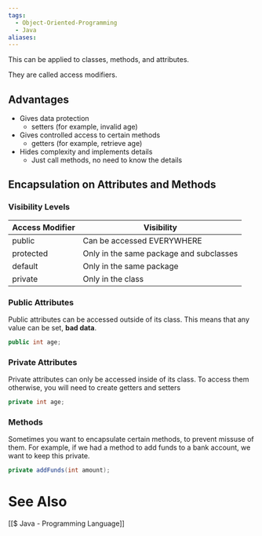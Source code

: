 ```yaml
---
tags:
  - Object-Oriented-Programming
  - Java
aliases:
---
```



This can be applied to classes, methods, and attributes.

They are called access modifiers.

## Advantages
- Gives data protection
	- setters (for example, invalid age)
- Gives controlled access to certain methods
	- getters (for example, retrieve age)
- Hides complexity and implements details
	- Just call methods, no need to know the details
## Encapsulation on Attributes and Methods
### Visibility Levels

| Access Modifier | Visibility                              |
| --------------- | --------------------------------------- |
| public          | Can be accessed EVERYWHERE              |
| protected       | Only in the same package and subclasses |
| default         | Only in the same package                |
| private         | Only in the class                       |

### Public Attributes
Public attributes can be accessed outside of its class. This means that any value can be set, **bad data**.
```java showlinenumbers
public int age;
```

### Private Attributes
Private attributes can only be accessed inside of its class.
To access them otherwise, you will need to create getters and setters
```java showlinenumbers
private int age;
```


### Methods
Sometimes you want to encapsulate certain methods, to prevent missuse of them. 
For example, if we had a method to add funds to a bank account, we want to keep this private.

```java showlinenumbers
private addFunds(int amount);
```


# See Also
[[$ Java - Programming Language]]
